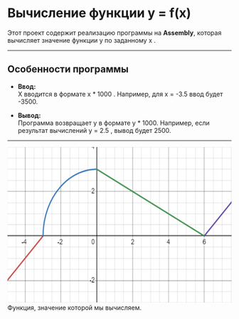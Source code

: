 # Вычисление функции y = f(x)

Этот проект содержит реализацию программы на **Assembly**, которая вычисляет значение функции y по заданному x .

---

## Особенности программы

- **Ввод:**  
     X вводится в формате  x * 1000 . Например, для  x = -3.5  ввод будет -3500.

- **Вывод:**  
    Программа возвращает  y в формате  y * 1000. Например, если результат вычислений  y = 2.5 , вывод будет  2500.

---

<img alt="Function" src="https://github.com/Umchik1222/MyITMOProjects/blob/main/2%20-%20LLP/seminar4/media/image.png" height="350">
Функция, значение которой мы вычисляем.
